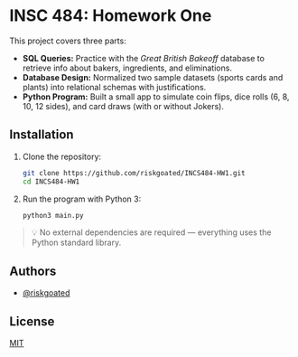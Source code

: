     
# INSC 484: Homework One

This project covers three parts:

* **SQL Queries:** Practice with the *Great British Bakeoff* database to retrieve info about bakers, ingredients, and eliminations.
* **Database Design:** Normalized two sample datasets (sports cards and plants) into relational schemas with justifications.
* **Python Program:** Built a small app to simulate coin flips, dice rolls (6, 8, 10, 12 sides), and card draws (with or without Jokers).



## Installation

1. Clone the repository:

   ```bash
   git clone https://github.com/riskgoated/INCS484-HW1.git
   cd INCS484-HW1
   ```

2. Run the program with Python 3:

   ```bash
   python3 main.py
   ```

> 💡 No external dependencies are required — everything uses the Python standard library.


## Authors

- [@riskgoated](https://www.github.com/riskgoated)


## License

[MIT](https://choosealicense.com/licenses/mit/)

